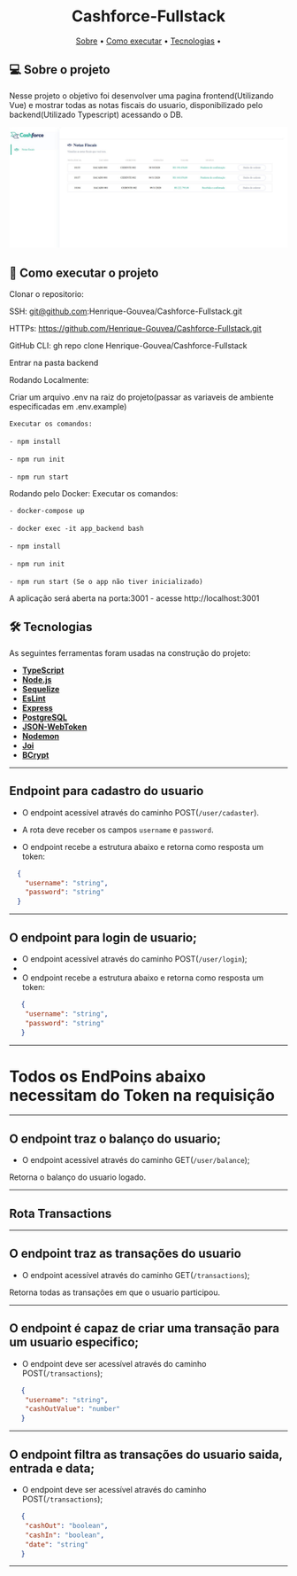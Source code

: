 <h1 align="center">
   Cashforce-Fullstack
</h1>

<p align="center">
 <a href="#-sobre-o-projeto">Sobre</a> •
 <a href="#-como-executar-o-projeto">Como executar</a> • 
 <a href="#-tecnologias">Tecnologias</a> • 
</p>


## 💻 Sobre o projeto

Nesse projeto o objetivo foi desenvolver uma pagina frontend(Utilizando Vue) e mostrar todas as notas fiscais do usuario, disponibilizado pelo backend(Utilizado Typescript) acessando o DB.

<img src="assets/cashforce-image-end.jpg" alt="Aplicação web" style="max-width: 100%;">


## 🚀 Como executar o projeto

Clonar o repositorio:

SSH: git@github.com:Henrique-Gouvea/Cashforce-Fullstack.git

HTTPs: https://github.com/Henrique-Gouvea/Cashforce-Fullstack.git

GitHub CLI: gh repo clone Henrique-Gouvea/Cashforce-Fullstack


Entrar na pasta backend

Rodando Localmente:

  Criar um arquivo .env na raiz do projeto(passar as variaveis de ambiente especificadas em .env.example)

    Executar os comandos:

    - npm install

    - npm run init

    - npm run start


Rodando pelo Docker:
  Executar os comandos:

    - docker-compose up

    - docker exec -it app_backend bash

    - npm install

    - npm run init

    - npm run start (Se o app não tiver inicializado)



A aplicação será aberta na porta:3001 - acesse http://localhost:3001


## 🛠 Tecnologias

As seguintes ferramentas foram usadas na construção do projeto:

-   **[TypeScript](https://github.com/microsoft/TypeScript)**
-   **[Node.js](https://github.com/nodejs/node)**
-   **[Sequelize](https://github.com/sequelize/sequelize)**
-   **[EsLint](https://github.com/eslint/eslint)**
-   **[Express](https://github.com/expressjs/express)**
-   **[PostgreSQL](https://github.com/postgres)**
-   **[JSON-WebToken](https://github.com/auth0/node-jsonwebtoken)**
-   **[Nodemon](https://github.com/remy/nodemon)**
-   **[Joi](https://github.com/hapijs/joi)**
-   **[BCrypt](https://www.npmjs.com/package/bcrypt)**

---

## Endpoint para cadastro do usuario

- O endpoint acessível através do caminho POST(`/user/cadaster`).

- A rota deve receber os campos `username` e `password`.

- O endpoint recebe a estrutura abaixo e retorna como resposta um token:
```json
  {
    "username": "string",
    "password": "string"
  }
```

---

## O endpoint para login de usuario;

- O endpoint acessível através do caminho POST(`/user/login`);
- 
- O endpoint recebe a estrutura abaixo e retorna como resposta um token:
```json
   {
    "username": "string",
    "password": "string"
   }
```

---

# Todos os EndPoins abaixo necessitam do Token na requisição

---

## O endpoint traz o balanço do usuario;

- O endpoint acessível através do caminho GET(`/user/balance`);

Retorna o balanço do usuario logado.

---

## Rota Transactions

---

## O endpoint traz as transações do usuario

- O endpoint acessível através do caminho GET(`/transactions`);

Retorna todas as transações em que o usuario participou.

---

## O endpoint é capaz de criar uma transação para um usuario especifico;

- O endpoint deve ser acessível através do caminho POST(`/transactions`);
```json
   {
    "username": "string",
    "cashOutValue": "number"
   }
```

---
## O endpoint filtra as transações do usuario saida, entrada e data;

- O endpoint deve ser acessível através do caminho POST(`/transactions`);
```json
   {
    "cashOut": "boolean",
    "cashIn": "boolean",
    "date": "string"
   }
```

---
